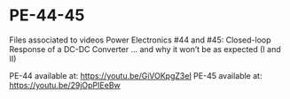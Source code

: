 # PE-44-45
Files associated to videos Power Electronics #44 and #45: 
Closed-loop Response of a DC-DC Converter … and why it won’t be as expected (I and II)

PE-44 available at: https://youtu.be/GiVOKpgZ3eI
PE-45 available at: https://youtu.be/29jOpPIEeBw
